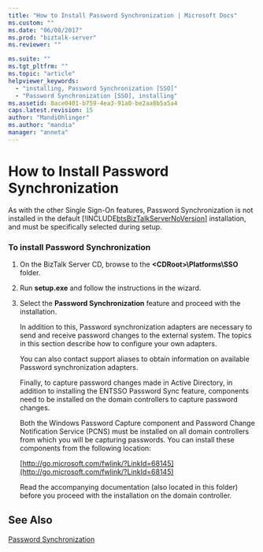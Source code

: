```yaml
---
title: "How to Install Password Synchronization | Microsoft Docs"
ms.custom: ""
ms.date: "06/08/2017"
ms.prod: "biztalk-server"
ms.reviewer: ""

ms.suite: ""
ms.tgt_pltfrm: ""
ms.topic: "article"
helpviewer_keywords: 
  - "installing, Password Synchronization [SSO]"
  - "Password Synchronization [SSO], installing"
ms.assetid: 8ace0401-b759-4ea3-91a0-be2aa8b5a5a4
caps.latest.revision: 15
author: "MandiOhlinger"
ms.author: "mandia"
manager: "anneta"
---
```

# How to Install Password Synchronization
As with the other Single Sign-On features, Password Synchronization is not installed in the default [!INCLUDE[btsBizTalkServerNoVersion](../includes/btsbiztalkservernoversion-md.md)] installation, and must be specifically selected during setup.  
  
### To install Password Synchronization  
  
1. On the BizTalk Server CD, browse to the **\<CDRoot\>\Platforms\SSO** folder.  
  
2. Run **setup.exe** and follow the instructions in the wizard.  
  
3. Select the **Password Synchronization** feature and proceed with the installation.  
  
   In addition to this, Password synchronization adapters are necessary to send and receive password changes to the external system. The topics in this section describe how to configure your own adapters.  
  
   You can also contact support aliases to obtain information on available Password synchronization adapters.  
  
   Finally, to capture password changes made in Active Directory, in addition to installing the ENTSSO Password Sync feature, components need to be installed on the domain controllers to capture password changes.  
  
   Both the Windows Password Capture component and Password Change Notification Service (PCNS) must be installed on all domain controllers from which you will be capturing passwords. You can install these components from the following location:  
  
   [http://go.microsoft.com/fwlink/?LinkId=68145](http://go.microsoft.com/fwlink/?LinkId=68145)  
  
   Read the accompanying documentation (also located in this folder) before you proceed with the installation on the domain controller.  
  
## See Also  
 [Password Synchronization](../core/password-synchronization2.md)